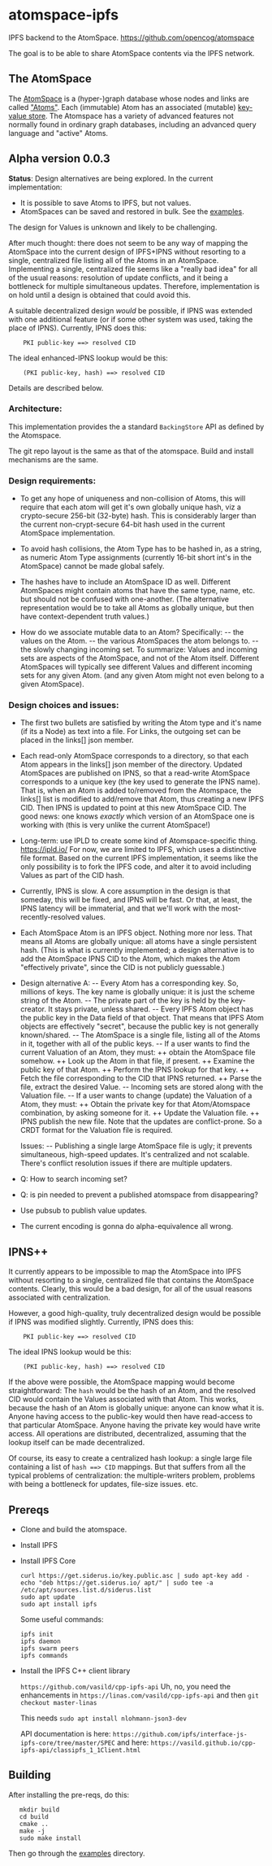 # atomspace-ipfs
IPFS backend to the AtomSpace.
https://github.com/opencog/atomspace

The goal is to be able to share AtomSpace contents via the IPFS network.

## The AtomSpace
The [AtomSpace](https://wiki.opencog.org/w/AtomSpace) is a
(hyper-)graph database whose nodes and links are called
["Atoms"](https://wiki.opencog.org/w/Atom). Each (immutable) Atom has
an associated (mutable)
[key-value store](https://wiki.opencog.org/w/Value).
The Atomspace has a variety of advanced features not normally found
in ordinary graph databases, including an advanced query language
and "active" Atoms.

## Alpha version 0.0.3

**Status**: Design alternatives are being explored. In the current
implementation:
 * It is possible to save Atoms to IPFS, but not values.
 * AtomSpaces can be saved and restored in bulk. See the
   [examples](examples).

The design for Values is unknown and likely to be challenging.

After much thought: there does not seem to be any way of mapping the
AtomSpace into the current design of IPFS+IPNS without resorting to
a single, centralized file listing all of the Atoms in an AtomSpace.
Implementing a single, centralized file seems like a "really bad idea"
for all of the usual reasons: resolution of update conflicts, and it
being a bottleneck for multiple simultaneous updates.  Therefore,
implementation is on hold until a design is obtained that could avoid
this.

A suitable decentralized design *would* be possible, if IPNS was
extended with one additional feature (or if some other system was
used, taking the place of IPNS).  Currently, IPNS does this:
```
    PKI public-key ==> resolved CID
```
The ideal enhanced-IPNS lookup would be this:
```
    (PKI public-key, hash) ==> resolved CID
```
Details are described below.

### Architecture:
This implementation provides the a standard `BackingStore` API
as defined by the Atomspace.

The git repo layout is the same as that of the atomspace. Build and
install mechanisms are the same.

### Design requirements:
* To get any hope of uniqueness and non-collision of Atoms, this will
  require that each atom will get it's own globally unique hash, viz
  a crypto-secure 256-bit (32-byte) hash. This is considerably larger
  than the current non-crypt-secure 64-bit hash used in the current
  AtomSpace implementation.

* To avoid hash collisions, the Atom Type has to be hashed in, as a
  string, as numeric Atom Type assignments (currently 16-bit short
  int's in the AtomSpace) cannot be made global safely.

* The hashes have to include an AtomSpace ID as well. Different
  AtomSpaces might contain atoms that have the same type, name, etc.
  but should not be confused with one-another. (The alternative
  representation would be to take all Atoms as globally unique, but
  then have context-dependent truth values.)

* How do we associate mutable data to an Atom? Specifically:
  -- the values on the Atom.
  -- the various AtomSpaces the atom belongs to.
  -- the slowly changing incoming set.
  To summarize: Values and incoming sets are aspects of the AtomSpace,
  and not of the Atom itself.  Different AtomSpaces will typically
  see different Values and different incoming sets for any given Atom.
  (and any given Atom might not even belong to a given AtomSpace).

### Design choices and issues:

* The first two bullets are satisfied by writing the Atom type and
  it's name (if its a Node) as text into a file. For Links, the
  outgoing set can be placed in the links[] json member.

* Each read-only AtomSpace corresponds to a directory, so that each
  Atom appears in the links[] json member of the directory.  Updated
  AtomSpaces are published on IPNS, so that a read-write AtomSpace
  corresponds to a unique key (the key used to generate the IPNS name).
  That is, when an Atom is added to/removed from the Atomspace, the
  links[] list is modified to add/remove that Atom, thus creating a
  new IPFS CID. Then IPNS is updated to point at this new AtomSpace
  CID.  The good news: one knows *exactly* which version of an AtomSpace
  one is working with (this is very unlike the current AtomSpace!)

* Long-term: use IPLD to create some kind of Atomspace-specific thing.
  https://ipld.io/ For now, we are limited to IPFS, which uses a
  distinctive file format.  Based on the current IPFS implementation,
  it seems like the only possibility is to fork the IPFS code, and
  alter it to avoid including Values as part of the CID hash.

* Currently, IPNS is slow. A core assumption in the design is that
  someday, this will be fixed, and IPNS will be fast.  Or that, at
  least, the IPNS latency will be immaterial, and that we'll work with
  the most-recently-resolved values.

* Each AtomSpace Atom is an IPFS object. Nothing more nor less.
  That means all Atoms are globally unique: all atoms have a single
  persistent hash. (This is what is currently implemented; a design
  alternative is to add the AtomSpace IPNS CID to the Atom, which
  makes the Atom "effectively private", since the CID is not publicly
  guessable.)

* Design alternative A:
  -- Every Atom has a corresponding key. So, millions of keys.
     The key name is globally unique: it is just the scheme string
     of the Atom.
  -- The private part of the key is held by the key-creator.  It
     stays private, unless shared.
  -- Every IPFS Atom object has the public key in the Data field
     of that object. That means that IPFS Atom objects are effectively
     "secret", because the public key is not generally known/shared.
  -- The AtomSpace is a single file, listing all of the Atoms in it,
     together with all of the public keys.
  -- If a user wants to find the current Valuation of an Atom,
     they must:
     ++ obtain the AtomSpace file somehow.
     ++ Look up the Atom in that file, if present.
     ++ Examine the public key of that Atom.
     ++ Perform the IPNS lookup for that key.
     ++ Fetch the file corresponding to the CID that IPNS returned.
     ++ Parse the file, extract the desired Value.
  -- Incoming sets are stored along with the Valuation file.
  -- If a user wants to change (update) the Valuation of a Atom,
     they must:
     ++ Obtain the private key for that Atom/Atomspace combination,
        by asking someone for it.
     ++ Update the Valuation file.
     ++ IPNS publish the new file.
     Note that the updates are conflict-prone. So a CRDT format for
     the Valuation file is required.

  Issues:
  -- Publishing a single large AtomSpace file is ugly; it prevents
     simultaneous, high-speed updates. It's centralized and not
     scalable. There's conflict resolution issues if there are multiple
     updaters.

* Q: How to search incoming set?

* Q: is pin needed to prevent a published atomspace from disappearing?

* Use pubsub to publish value updates.

* The current encoding is gonna do alpha-equivalence all wrong.

## IPNS++
It currently appears to be impossible to map the AtomSpace into IPFS
without resorting to a single, centralized file that contains the
AtomSpace contents.  Clearly, this would be a bad design, for all of
the usual reasons associated with centralization.

However, a good high-quality, truly decentralized design would be
possible if IPNS was modified slightly. Currently, IPNS does this:
```
    PKI public-key ==> resolved CID
```
The ideal IPNS lookup would be this:
```
    (PKI public-key, hash) ==> resolved CID
```
If the above were possible, the AtomSpace mapping would become
straightforward: The `hash` would be the hash of an Atom, and the
resolved CID would contain the Values associated with that Atom.
This works, because the hash of an Atom is globally unique: anyone
can know what it is. Anyone having access to the public-key would
then have read-access to that particular AtomSpace.  Anyone having
the private key would have write access. All operations are
distributed, decentralized, assuming that the lookup itself can be
made decentralized.

Of course, its easy to create a centralized hash lookup: a single
large file containing a list of `hash ==> CID` mappings. But that
suffers from all the typical problems of centralization: the
multiple-writers problem, problems with being a bottleneck for
updates, file-size issues. etc.

## Prereqs

* Clone and build the atomspace.
* Install IPFS
 * Install IPFS Core
   ```
   curl https://get.siderus.io/key.public.asc | sudo apt-key add -
   echo "deb https://get.siderus.io/ apt/" | sudo tee -a /etc/apt/sources.list.d/siderus.list
   sudo apt update
   sudo apt install ipfs
   ```
   Some useful commands:
   ```
   ipfs init
   ipfs daemon
   ipfs swarm peers
   ipfs commands
   ```

 * Install the IPFS C++ client library

   `https://github.com/vasild/cpp-ipfs-api`
   Uh, no, you need the enhancements in
   `https://linas.com/vasild/cpp-ipfs-api`
   and then
   `git checkout master-linas`

   This needs `sudo apt install nlohmann-json3-dev`

   API documentation is here:
   `https://github.com/ipfs/interface-js-ipfs-core/tree/master/SPEC`
   and here:
   `https://vasild.github.io/cpp-ipfs-api/classipfs_1_1Client.html`

## Building
After installing the pre-reqs, do this:
```
   mkdir build
   cd build
   cmake ..
   make -j
   sudo make install
```
Then go through the [examples](examples) directory.
